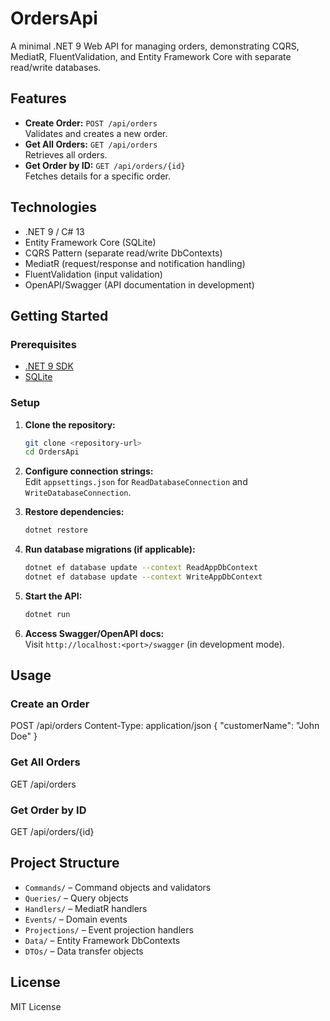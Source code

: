 # OrdersApi

A minimal .NET 9 Web API for managing orders, demonstrating CQRS, MediatR, FluentValidation, and Entity Framework Core with separate read/write databases.

## Features

- **Create Order:** `POST /api/orders`  
  Validates and creates a new order.
- **Get All Orders:** `GET /api/orders`  
  Retrieves all orders.
- **Get Order by ID:** `GET /api/orders/{id}`  
  Fetches details for a specific order.

## Technologies

- .NET 9 / C# 13
- Entity Framework Core (SQLite)
- CQRS Pattern (separate read/write DbContexts)
- MediatR (request/response and notification handling)
- FluentValidation (input validation)
- OpenAPI/Swagger (API documentation in development)

## Getting Started

### Prerequisites

- [.NET 9 SDK](https://dotnet.microsoft.com/download/dotnet/9.0)
- [SQLite](https://www.sqlite.org/download.html)

### Setup

1. **Clone the repository:**
    ```sh
    git clone <repository-url>
    cd OrdersApi
    ```

2. **Configure connection strings:**  
   Edit `appsettings.json` for `ReadDatabaseConnection` and `WriteDatabaseConnection`.

3. **Restore dependencies:**
    ```sh
    dotnet restore
    ```

4. **Run database migrations (if applicable):**
    ```sh
    dotnet ef database update --context ReadAppDbContext
    dotnet ef database update --context WriteAppDbContext
    ```

5. **Start the API:**
    ```sh
    dotnet run
    ```

6. **Access Swagger/OpenAPI docs:**  
   Visit `http://localhost:<port>/swagger` (in development mode).

## Usage

### Create an Order

POST /api/orders Content-Type: application/json
{ "customerName": "John Doe" }


### Get All Orders

GET /api/orders

### Get Order by ID

GET /api/orders/{id}


## Project Structure

- `Commands/` – Command objects and validators
- `Queries/` – Query objects
- `Handlers/` – MediatR handlers
- `Events/` – Domain events
- `Projections/` – Event projection handlers
- `Data/` – Entity Framework DbContexts
- `DTOs/` – Data transfer objects

## License

MIT License
